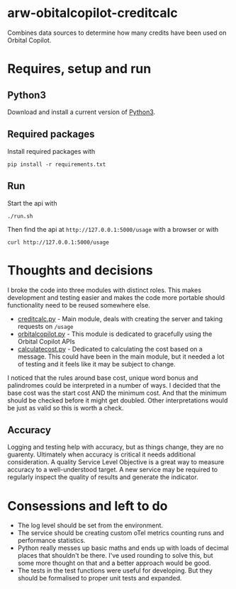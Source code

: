 # arw-obitalcopilot-creditcalc
Combines data sources to determine how many credits have been used on Orbital Copilot.

# Requires, setup and run

## Python3
Download and install a current version of [Python3](https://www.python.org/downloads/).

## Required packages
Install required packages with
```
pip install -r requirements.txt
```

## Run
Start the api with
```
./run.sh
```

Then find the api at `http://127.0.0.1:5000/usage` with a browser or with 
```
curl http://127.0.0.1:5000/usage
```

# Thoughts and decisions
I broke the code into three modules with distinct roles. This makes development and testing easier and makes the code more portable should functionality need to be reused somewhere else.
* [creditcalc.py](creditcalc.py) - Main module, deals with creating the server and taking requests on `/usage`
* [orbitalcopilot.py](orbitalcopilot.py) - This module is dedicated to gracefully using the Orbital Copilot APIs
* [calculatecost.py](calculatecost.py) - Dedicated to calculating the cost based on a message. This could have been in the main module, but it needed a lot of testing and it feels like it may be subject to change.

I noticed that the rules around base cost, unique word bonus and palindromes could be interpreted in a number of ways. I decided that the base cost was the start cost AND the minimum cost. And that the minimum should be checked before it might get doubled. Other interpretations would be just as valid so this is worth a check.

## Accuracy
Logging and testing help with accuracy, but as things change, they are no guarenty. Ultimately when accuracy is critical it needs additional consideration. A quality Service Level Objective is a great way to measure accuracy to a well-understood target. A new service may be required to regularly inspect the quality of results and generate the indicator.

# Consessions and left to do
* The log level should be set from the environment.
* The service should be creating custom oTel metrics counting runs and performance statistics.
* Python really messes up basic maths and ends up with loads of decimal places that shouldn't be there. I've used rounding to solve this, but some more thought on that and a better approach would be good.
* The tests in the test functions were useful for developing. But they should be formalised to proper unit tests and expanded.

